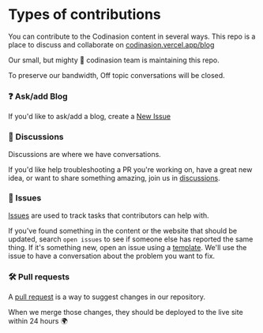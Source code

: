 # Types of contributions

You can contribute to the Codinasion content in several ways. This repo is a place to discuss and collaborate on [codinasion.vercel.app/blog](https://codinasion.vercel.app/blog)

Our small, but mighty :muscle: codinasion team is maintaining this repo.

To preserve our bandwidth, Off topic conversations will be closed.

### :question: Ask/add Blog

If you'd like to ask/add a blog, create a [New Issue](https://github.com/codinasion/codinasion-blog/issues/new?assignees=&labels=%F0%9F%93%9D+content&template=add-blog.yml)

### :mega: Discussions

Discussions are where we have conversations.

If you'd like help troubleshooting a PR you're working on, have a great new idea, or want to share something amazing, join us in [discussions](https://github.com/codinasion/codinasion-blog/discussions).

### :lady_beetle: Issues

[Issues](https://github.com/codinasion/codinasion-blog/issues) are used to track tasks that contributors can help with.

If you've found something in the content or the website that should be updated, search `open issues` to see if someone else has reported the same thing. If it's something new, open an issue using a [template](https://github.com/codinasion/codinasion-blog/issues/new/choose). We'll use the issue to have a conversation about the problem you want to fix.

### :hammer_and_wrench: Pull requests

A [pull request](https://github.com/codinasion/codinasion-blog/pulls) is a way to suggest changes in our repository.

When we merge those changes, they should be deployed to the live site within 24 hours :earth_africa:
